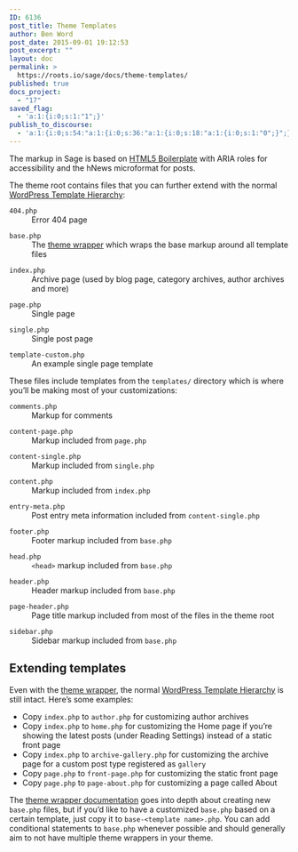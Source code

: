 ```yaml
---
ID: 6136
post_title: Theme Templates
author: Ben Word
post_date: 2015-09-01 19:12:53
post_excerpt: ""
layout: doc
permalink: >
  https://roots.io/sage/docs/theme-templates/
published: true
docs_project:
  - "17"
saved_flag:
  - 'a:1:{i:0;s:1:"1";}'
publish_to_discourse:
  - 'a:1:{i:0;s:54:"a:1:{i:0;s:36:"a:1:{i:0;s:18:"a:1:{i:0;s:1:"0";}";}";}";}'
---
```

The markup in Sage is based on [HTML5 Boilerplate](http://html5boilerplate.com/) with ARIA roles for accessibility and the hNews microformat for posts.

The theme root contains files that you can further extend with the normal [WordPress Template Hierarchy](http://codex.wordpress.org/Template_Hierarchy):

<dl class="dl-horizontal">
  <dt><code>404.php</code></dt>
  <dd>Error 404 page</dd>
</dl>
<dl class="dl-horizontal">
  <dt><code>base.php</code></dt>
  <dd>The <a href="/sage/docs/theme-wrapper/">theme wrapper</a> which wraps the base markup around all template files</dd>
</dl>
<dl class="dl-horizontal">
  <dt><code>index.php</code></dt>
  <dd>Archive page (used by blog page, category archives, author archives and more)</dd>
</dl>
<dl class="dl-horizontal">
  <dt><code>page.php</code></dt>
  <dd>Single page</dd>
</dl>
<dl class="dl-horizontal">
  <dt><code>single.php</code></dt>
  <dd>Single post page</dd>
</dl>
<dl class="dl-horizontal">
  <dt><code>template-custom.php</code></dt>
  <dd>An example single page template</dd>
</dl>

<p>These files include templates from the <code>templates/</code> directory which is where you&rsquo;ll be making most of your customizations:</p>
<dl class="dl-horizontal">
  <dt><code>comments.php</code></dt>
  <dd>Markup for comments</dd>
</dl>
<dl class="dl-horizontal">
  <dt><code>content-page.php</code></dt>
  <dd>Markup included from <code>page.php</code></dd>
</dl>
<dl class="dl-horizontal">
  <dt><code>content-single.php</code></dt>
  <dd>Markup included from <code>single.php</code></dd>
</dl>
<dl class="dl-horizontal">
  <dt><code>content.php</code></dt>
  <dd>Markup included from <code>index.php</code></dd>
</dl>
<dl class="dl-horizontal">
  <dt><code>entry-meta.php</code></dt>
  <dd>Post entry meta information included from <code>content-single.php</code></dd>
</dl>
<dl class="dl-horizontal">
  <dt><code>footer.php</code></dt>
  <dd>Footer markup included from <code>base.php</code></dd>
</dl>
<dl class="dl-horizontal">
  <dt><code>head.php</code></dt>
  <dd><code>&lt;head&gt;</code> markup included from <code>base.php</code></dd>
</dl>
<dl class="dl-horizontal">
  <dt><code>header.php</code></dt>
  <dd>Header markup included from <code>base.php</code></dd>
</dl>
<dl class="dl-horizontal">
  <dt><code>page-header.php</code></dt>
  <dd>Page title markup included from most of the files in the theme root</dd>
</dl>
<dl class="dl-horizontal">
  <dt><code>sidebar.php</code></dt>
  <dd>Sidebar markup included from <code>base.php</code></dd>
</dl>

## Extending templates

Even with the [theme wrapper](/sage/docs/theme-wrapper/), the normal [WordPress Template Hierarchy](http://codex.wordpress.org/Template_Hierarchy) is still intact. Here’s some examples:

* Copy `index.php` to `author.php` for customizing author archives
* Copy `index.php` to `home.php` for customizing the Home page if you’re showing the latest posts (under Reading Settings) instead of a static front page
* Copy `index.php` to `archive-gallery.php` for customizing the archive page for a custom post type registered as `gallery`
* Copy `page.php` to `front-page.php` for customizing the static front page
* Copy `page.php` to `page-about.php` for customizing a page called About

The [theme wrapper documentation](/sage/docs/theme-wrapper/) goes into depth about creating new `base.php` files, but if you’d like to have a customized `base.php` based on a certain template, just copy it to `base-<template name>.php`. You can add conditional statements to `base.php` whenever possible and should generally aim to not have multiple theme wrappers in your theme.
